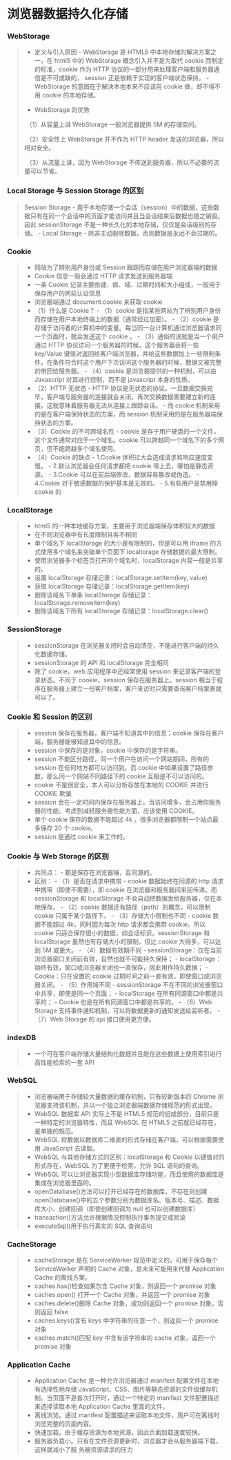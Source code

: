 # 浏览器数据持久化存储
### WebStorage

> - 定义与引入原因 - WebStorage 是 HTML5 中本地存储的解决方案之一，在 html5 中的 WebStorage 概念引入并不是为取代 cookie 而制定的标准，cookie 作为 HTTP 协议的一部分用来处理客户端和服务器通信是不可或缺的， session 正是依赖于实现的客户端状态保持。 - WebStorage 的意图在于解决本地本来不应该用 cookie 做，却不得不用 cookie 的本地存储。
>
> - WebStorage 的优势  
>
> ​           （1）从容量上讲 WebStorage 一般浏览器提供 5M 的存储空间。
>
> ​         （2）安全性上 WebStorage 并不作为 HTTP header 发送的浏览器，所以相对安全。  
>
> ​           （3）从流量上讲，因为 WebStorage 不传送到服务器，所以不必要的流量可以节省。

  ### Local Storage 与 Session Storage 的区别 

>   Session Storage - 用于本地存储一个会话（session）中的数据，这些数据只有在同一个会话中的页面才能访问并且当会话结束后数据也随之销毁。因此 sessionStorage 不是一种长久化的本地存储，仅仅是会话级别的存储。 - Local Storage - 除非主动删除数据，否则数据是永远不会过期的。

### Cookie

> - 网站为了辨别用户身份或 Session 跟踪而存储在用户浏览器端的数据
> - Cookie 信息一般会通过 HTTP 请求发送到服务器端
> - 一条 Cookie 记录主要由键、值、域、过期时间和大小组成，一般用于保存用户的网站认证信息
> - 浏览器端通过 document.cookie 来获取 cookie
> - （1）什么是 Cookie？ - （1）cookie 是指某些网站为了辨别用户身份而存储在用户本地终端上的数据（通常经过加密）。 - （2）cookie 是存储于访问者的计算机中的变量。每当同一台计算机通过浏览器请求同一个页面时，就会发送这个 cookie 。 - （3）通俗的说就是当一个用户通过 HTTP 协议访问一个服务器的时候，这个服务器会将一些 key/Value 键值对返回给客户端浏览器，并给这些数据加上一些限制条件，在条件符合时这个用户下次访问这个服务器的时候，数据又被完整的带回给服务器。 - （4）cookie 是浏览器提供的一种机制，可以由 Javascript 对其进行控制，而不是 javascript 本身的性质。
> - （2）HTTP 无状态 - HTTP 协议是无状态的协议。一旦数据交换完毕，客户端与服务器的连接就会关闭，再次交换数据需要建立新的连接。这就意味着服务器无法从连接上跟踪会话。 - 而 cookie 机制采用的是在客户端保持状态的方案，而 session 机制采用的是在服务器端保持状态的方案。
> - （3）Cookie 的不可跨域名性 - cookie 是存于用户硬盘的一个文件，这个文件通常对应于一个域名。cookie 可以跨越同一个域名下的多个网页，但不能跨越多个域名使用。
> - （4）Cookie 的缺点 - 1.Cookie 体积过大会造成请求和响应速度变慢。 - 2.默认浏览器会任何请求都把 cookie 带上去，哪怕是静态资源。 - 3.Cookie 可以在前后端修改，数据容易篡改或伪造。 - 4.Cookie 对于敏感数据的保护基本是无效的。 - 5.有些用户是禁用掉 cookie 的

### LocalStorage
> - html5 的一种本地缓存方案，主要用于浏览器端保存体积较大的数据
> - 在不同浏览器中有长度限制且各不相同
> - 单个域名下 localStorage 的大小是有限制的，但是可以用 iframe 的方式使用多个域名来突破单个页面下 localtorage 存储数据的最大限制。
> - 使用浏览器多个标签页打开同个域名时，localStorage 内容一般是共享的。
> - 设置 localStorage 存储记录：localStorage.setItem(key, value)
> - 获取 localStorage 存储记录：localStorage.getItem(key)
> - 删除该域名下单条 localStorage 存储记录：localStorage.removeItem(key)
> - 删除该域名下所有 localStorage 存储记录：localStorage.clear()

### SessionStorage
> - sessionStorage 在浏览器关闭时会自动清空，不能进行客户端的持久化数据存储。
> - sessionStorage 的 API 和 localStorage 完全相同
> - 除了 cookie，web 应用程序中还经常使用 session 来记录客户端的登录状态。不同于 cookie，session 保存在服务器上。session 相当于程序在服务器上建立一份客户档案，客户来访时只需要查询客户档案表就可以了。

### Cookie 和 Session 的区别

> - session 保存在服务器，客户端不知道其中的信息；cookie 保存在客户端，服务器能够知道其中的信息。
> - session 中保存的是对象，cookie 中保存的是字符串。
> - session 不能区分路径，同一个用户在访问一个网站期间，所有的 session 在任何地方都可以访问到。而 cookie 中如果设置了路径参数，那么同一个网站不同路径下的 cookie 互相是不可以访问的。
> - cookie 不是很安全，本人可以分析存放在本地的 COOKIE 并进行 COOKIE 欺骗
> - session 会在一定时间内保存在服务器上。当访问增多，会占用你服务器的性能。考虑到减轻服务器性能方面，应该使用 COOKIE。
> - 单个 cookie 保存的数据不能超过 4k ，很多浏览器都限制一个站点最多保存 20 个 cookie。
> - session 是通过 cookie 来工作的。

### Cookie 与 Web Storage 的区别

> - 共同点： - 都是保存在浏览器端，且同源的。
> - 区别： - （1）是否在请求中携带 - cookie 数据始终在同源的 http 请求中携带（即使不需要），即 cookie 在浏览器和服务器间来回传递。而 sessionStorage 和 localStorage 不会自动把数据发给服务器，仅在本地保存。 - （2）cookie 数据还有路径（path）的概念，可以限制 cookie 只属于某个路径下。 - （3）存储大小限制也不同 - cookie 数据不能超过 4k，同时因为每次 http 请求都会携带 cookie，所以 cookie 只适合保存很小的数据，如会话标识。sessionStorage 和 localStorage 虽然也有存储大小的限制，但比 cookie 大得多，可以达到 5M 或更大。 - （4）数据有效期不同 - sessionStorage：仅在当前浏览器窗口关闭前有效，自然也就不可能持久保持； - localStorage：始终有效，窗口或浏览器关闭也一直保存，因此用作持久数据； - Cookie：只在设置的 cookie 过期时间之前一直有效，即使窗口或浏览器关闭。 - （5）作用域不同 - sessionStorage 不在不同的浏览器窗口中共享，即使是同一个页面； - localStorage 在所有同源窗口中都是共享的； - Cookie 也是在所有同源窗口中都是共享的。 - （6）Web Storage 支持事件通知机制，可以将数据更新的通知发送给监听者。 - （7）Web Storage 的 api 接口使用更方便。



### indexDB
> - 一个可在客户端存储大量结构化数据并且能在这些数据上使用索引进行高性能检索的一套 API

### WebSQL
> - 浏览器端用于存储较大量数据的缓存机制，只有较新版本的 Chrome 浏览器支持该机制，并以一个独立浏览器端数据存储规范的形式出现。
> - WebSQL 数据库 API 实际上不是 HTML5 规范的组成部分，目前只是一种特定的浏览器特性，而且 WebSQL 在 HTML5 之前就已经存在，是单独的规范。
> - WebSQL 将数据以数据库二维表的形式存储在客户端，可以根据需要使用 JavaScript 去读取。
> - WebSQL 与其他存储方式的区别：localStorage 和 Cookie 以键值对的形式存在，WebSQL 为了更便于检索，允许 SQL 语句的查询。
> - WebSQL 可以让浏览器实现小型数据库存储功能，而且使用的数据库是集成在浏览器里面的。
> - openDatabase()方法可以打开已经存在的数据库，不存在则创建
>   openDatabase()中的五个参数分别为数据库名、版本号、描述、数据库大小、创建回调（即使创建回调为 null 也可以创建数据库）
> - transaction()方法允许根据情况控制执行事务提交或回滚
> - executeSql()用于执行真实的 SQL 查询语句



### CacheStorage
> - cacheStorage 是在 ServiceWorker 规范中定义的，可用于保存每个 ServiceWorker 声明的 Cache 对象，是未来可能用来代替 Application Cache 的离线方案。
> - caches.has()检查如果包含 Cache 对象，则返回一个 promise 对象
> - caches.open() 打开一个 Cache 对象，并返回一个 promise 对象
> - caches.delete()删除 Cache 对象，成功则返回一个 promise 对象，否则返回 false
> - caches.keys()含有 keys 中字符串的任意一个，则返回一个 promise 对象
> - caches.match()匹配 key 中含有该字符串的 cache 对象，返回一个 promise 对象

### Application Cache
> - Application Cache 是一种允许浏览器通过 manifest 配置文件在本地有选择性地存储 JavaScript、CSS、图片等静态资源的文件级缓存机制。当页面不是首次打开时，通过一个特定的 manifest 文件配置描述来选择读取本地 Application Cache 里面的文件。
> - 离线浏览。通过 manifest 配置描述来读取本地文件，用户可在离线时浏览完整的页面内容。
> - 快速加载。由于缓存资源为本地资源，因此页面加载速度较快。
> - 服务器负载小。只有在文件资源更新时，浏览器才会从服务器端下载，这样就减小了服 务器资源请求的压力
